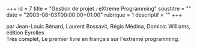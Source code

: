 +++
id = 7
title = "Gestion de projet : eXtreme Programming"
soustitre = ""
date = "2003-08-03T00:00:00+01:00"
rubrique = 1
descriptif = ""
+++

<div class="chapo">par Jean-Louis Bénard, Laurent Bossavit, Régis Médina, Dominic Williams, édition Eyrolles</div>
Très complet, Le premier livre en français sur l'extreme programming.